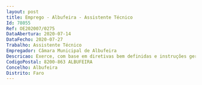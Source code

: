```yaml
--- 
layout: post
title: Emprego - Albufeira - Assistente Técnico
Id: 78055
Ref: OE202007/0275
DataAbertura: 2020-07-14
DataFecho: 2020-07-27
Trabalho: Assistente Técnico
Empregador: Câmara Municipal de Albufeira
Descricao: Exerce, com base em diretivas bem definidas e instruções gerais, funções de natureza executiva e de aplicação de métodos e processos nas áreas de atuação comuns e instrumentais e nos vários domínios de atuação nas áreas de competência da Divisão.
CodigoPostal: 8200-863 ALBUFEIRA
Concelho: Albufeira
Distrito: Faro
--- 
```

